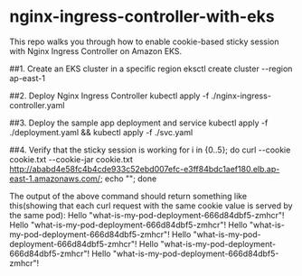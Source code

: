 # nginx-ingress-controller-with-eks
This repo walks you through how to enable cookie-based sticky session with Nginx Ingress Controller on Amazon EKS.


##1. Create an EKS cluster in a specific region
eksctl create cluster --region ap-east-1

##2. Deploy Nginx Ingress Controller 
kubectl apply -f ./nginx-ingress-controller.yaml

##3. Deploy the sample app deployment and service
kubectl apply -f ./deployment.yaml && kubectl apply -f ./svc.yaml

##4. Verify that the sticky session is working
for i in {0..5}; do curl --cookie cookie.txt --cookie-jar cookie.txt http://ababd4e58fc4b4cde933c52ebd007efc-e3ff84bdc1aef180.elb.ap-east-1.amazonaws.com/; echo ""; done

The output of the above command should return something like this(showing that each curl request with the same cookie value is served by the same pod): 
Hello "what-is-my-pod-deployment-666d84dbf5-zmhcr"!
Hello "what-is-my-pod-deployment-666d84dbf5-zmhcr"!
Hello "what-is-my-pod-deployment-666d84dbf5-zmhcr"!
Hello "what-is-my-pod-deployment-666d84dbf5-zmhcr"!
Hello "what-is-my-pod-deployment-666d84dbf5-zmhcr"!
Hello "what-is-my-pod-deployment-666d84dbf5-zmhcr"!
